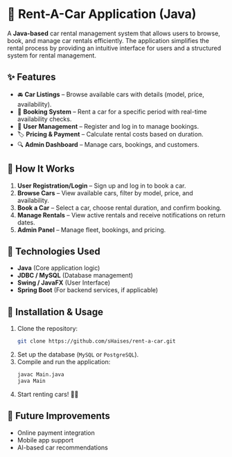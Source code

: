 # 🚗 Rent-A-Car Application (Java)

A **Java-based** car rental management system that allows users to browse, book, and manage car rentals efficiently. The application simplifies the rental process by providing an intuitive interface for users and a structured system for rental management.

## ✨ Features
- 🚘 **Car Listings** – Browse available cars with details (model, price, availability).
- 📅 **Booking System** – Rent a car for a specific period with real-time availability checks.
- 👤 **User Management** – Register and log in to manage bookings.
- 🏷️ **Pricing & Payment** – Calculate rental costs based on duration.
- 🔍 **Admin Dashboard** – Manage cars, bookings, and customers.

## 🔧 How It Works
1. **User Registration/Login** – Sign up and log in to book a car.
2. **Browse Cars** – View available cars, filter by model, price, and availability.
3. **Book a Car** – Select a car, choose rental duration, and confirm booking.
4. **Manage Rentals** – View active rentals and receive notifications on return dates.
5. **Admin Panel** – Manage fleet, bookings, and pricing.

## 📲 Technologies Used
- **Java** (Core application logic)
- **JDBC / MySQL** (Database management)
- **Swing / JavaFX** (User Interface)
- **Spring Boot** (For backend services, if applicable)

## 🚀 Installation & Usage
1. Clone the repository:
   ```sh
   git clone https://github.com/sHaises/rent-a-car.git
   ```
2. Set up the database (`MySQL` or `PostgreSQL`).
3. Compile and run the application:
   ```sh
   javac Main.java
   java Main
   ```
4. Start renting cars! 🚗💨

## 📌 Future Improvements
- Online payment integration
- Mobile app support
- AI-based car recommendations
